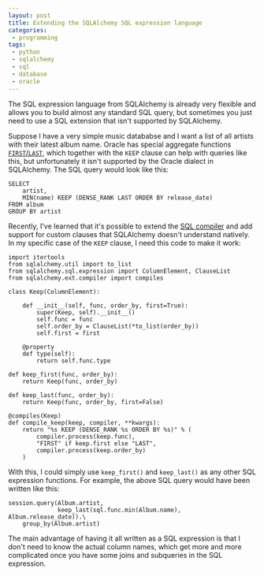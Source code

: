 ```yaml
---
layout: post
title: Extending the SQLAlchemy SQL expression language
categories:
 - programming
tags:
 - python
 - sqlalchemy
 - sql
 - database
 - oracle
---
```


The SQL expression language from SQLAlchemy is already very flexible and
allows you to build almost any standard SQL query, but sometimes you just
need to use a SQL extension that isn't supported by SQLAlchemy.

Suppose I have a very simple music datababse and I want a list of all artists
with their latest album name. Oracle has special aggregate functions
[`FIRST`/`LAST`][ora_first], which together with the `KEEP` clause can help with queries like
this, but unfortunately it isn't supported by the Oracle dialect in SQLAlchemy.
The SQL query would look like this:

```
SELECT
    artist,
    MIN(name) KEEP (DENSE_RANK LAST ORDER BY release_date)
FROM album
GROUP BY artist
```

Recently, I've learned that it's possible to extend the [SQL compiler][sqla_comp] and
add support for custom clauses that SQLAlchemy doesn't understand natively.
In my specific case of the `KEEP` clause, I need this code to make it work:

```
import itertools
from sqlalchemy.util import to_list
from sqlalchemy.sql.expression import ColumnElement, ClauseList
from sqlalchemy.ext.compiler import compiles

class Keep(ColumnElement):

    def __init__(self, func, order_by, first=True):
        super(Keep, self).__init__()
        self.func = func
        self.order_by = ClauseList(*to_list(order_by))
        self.first = first

    @property
    def type(self):
        return self.func.type

def keep_first(func, order_by):
    return Keep(func, order_by)

def keep_last(func, order_by):
    return Keep(func, order_by, first=False)

@compiles(Keep)
def compile_keep(keep, compiler, **kwargs):
    return "%s KEEP (DENSE_RANK %s ORDER BY %s)" % (
        compiler.process(keep.func),
        "FIRST" if keep.first else "LAST",
        compiler.process(keep.order_by)
    )
```

With this, I could simply use `keep_first()` and `keep_last()` as any
other SQL expression functions. For example, the above SQL query would
have been written like this:

```
session.query(Album.artist,
              keep_last(sql.func.min(Album.name), Album.release_date)).\
    group_by(Album.artist)
```

The main advantage of having it all written as a SQL expression is that
I don't need to know the actual column names, which get more and more
complicated once you have some joins and subqueries in the SQL expression.

[sqla_comp]: http://docs.sqlalchemy.org/en/rel_0_7/core/compiler.html
[ora_first]: http://docs.oracle.com/cd/B19306_01/server.102/b14200/functions056.htm

